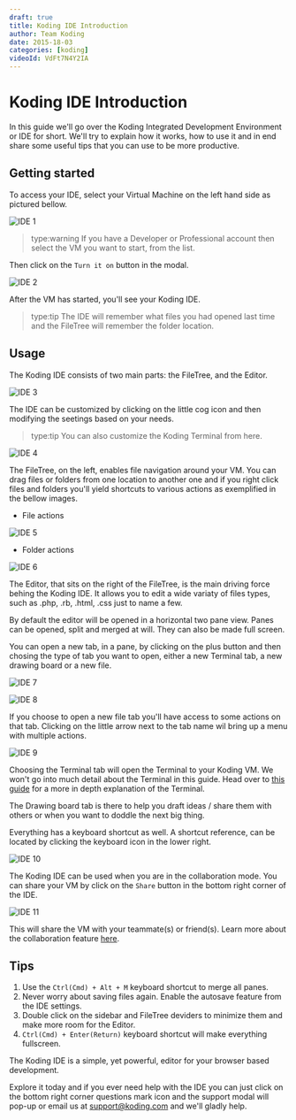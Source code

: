 ```yaml
---
draft: true
title: Koding IDE Introduction
author: Team Koding
date: 2015-18-03
categories: [koding]
videoId: VdFt7N4Y2IA
---
```


# Koding IDE Introduction

In this guide we'll go over the Koding Integrated Development Environment or IDE for short. We'll try to explain how it works, how to use it and in end share some useful tips that you can use to be more productive.

## Getting started

To access your IDE, select your Virtual Machine on the left hand side as pictured bellow.

![IDE 1](ide1.png)

> type:warning
> If you have a Developer or Professional account then select the VM you want to start, from the list.

Then click on the `Turn it on` button in the modal.

![IDE 2](ide2.png)

After the VM has started, you'll see your Koding IDE.

> type:tip
> The IDE will remember what files you had opened last time and the FileTree will remember the folder location.

## Usage

The Koding IDE consists of two main parts: the FileTree, and the Editor.

![IDE 3](ide3.png)

The IDE can be customized by clicking on the little cog icon and then modifying the seetings based on your needs.

> type:tip
> You can also customize the Koding Terminal from here.

![IDE 4](ide4.png)

The FileTree, on the left, enables file navigation around your VM. You can drag files or folders from one location to another one and if you right click files and folders you'll yield shortcuts to various actions as exemplified in the bellow images.

* File actions

![IDE 5](ide5.png)

* Folder actions

![IDE 6](ide6.png)

The Editor, that sits on the right of the FileTree, is the main driving force behing the Koding IDE. It allows you to edit a wide variaty of files types, such as .php, .rb, .html, .css just to name a few.

By default the editor will be opened in a horizontal two pane view. Panes can be opened, split and merged at will. They can also be made full screen.

You can open a new tab, in a pane, by clicking on the plus button and then chosing the type of tab you want to open, either a new Terminal tab, a new drawing board or a new file.

![IDE 7](ide7.png)

![IDE 8](ide8.png)

If you choose to open a new file tab you'll have access to some actions on that tab. Clicking on the little arrow next to the tab name wil bring up a menu with multiple actions.

![IDE 9](ide9.png)

Choosing the Terminal tab will open the Terminal to your Koding VM. We won't go into much detail about the Terminal in this guide. Head over to [this guide](/guides/terminal-introduction) for a more in depth explanation of the Terminal.

The Drawing board tab is there to help you draft ideas / share them with others or when you want to doddle the next big thing.

Everything has a keyboard shortcut as well. A shortcut reference, can be located by clicking the keyboard icon in the lower right.

![IDE 10](ide10.png)

The Koding IDE can be used when you are in the collaboration mode. You can share your VM by click on the `Share` button in the bottom right corner of the IDE.

![IDE 11](ide11.png)

This will share the VM with your teammate(s) or friend(s). Learn more about the collaboration feature [here](/collaboration).

## Tips

1. Use the `Ctrl(Cmd) + Alt + M` keyboard shortcut to merge all panes.
2. Never worry about saving files again. Enable the autosave feature from the IDE settings.
3. Double click on the sidebar and FileTree deviders to minimize them and make more room for the Editor.
4. `Ctrl(Cmd) + Enter(Return)` keyboard shortcut will make everything fullscreen.

The Koding IDE is a simple, yet powerful, editor for your browser based development.

Explore it today and if you ever need help with the IDE you can just click on the bottom right corner questions mark icon and the support modal will pop-up or email us at [support@koding.com](mailto:support@koding.com) and we'll gladly help.